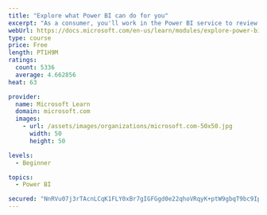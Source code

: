 ```yaml
---
title: "Explore what Power BI can do for you"
excerpt: "As a consumer, you'll work in the Power BI service to review and interact with content that has been shared with you. This module provides the foundational information that you need to work effectively in the Power BI service."
webUrl: https://docs.microsoft.com/en-us/learn/modules/explore-power-bi-service/
type: course
price: Free
length: PT1H9M
ratings:
  count: 5336
  average: 4.662856
heat: 63

provider:
  name: Microsoft Learn
  domain: microsoft.com
  images:
    - url: /assets/images/organizations/microsoft.com-50x50.jpg
      width: 50
      height: 50

levels:
  - Beginner

topics:
  - Power BI

secured: "NnRVu07j3rTAcnLCqK1FLY0xBr7gIGFGgd0e22qhoVRqyK+ptW9gbqT9bc9Ipu3f3A2u8dQlmtiQoatDbM+tGzwH0qER9qeUp3Ssx0GqcaYXBkHDOMQ7dRFJjmxSgPwtI+DUOa+q34X2LlYVv6jMYcClxj1B1Ow7cqTuqpeKA32Hh3DWJ2kc4l1xASmz3TaDbDW9/q0fQsLegxLO4yts/gkCYP5QB3HvGVorSmANilMXa9QPUmdCot4VS8bpwhuxLD8j40FvzFKCW8vhtkgc2n57ZXPBg3KU3Eg1J5GooO5+VVTMWQgtozOtPMGY/ESf+SufLoy2//r39tb5iHGeyws8sF0EEa+8fTaTy9dDWn1wrWiQwNf80UBrd5/ANTDZU1pNG/VWBt5DnVGdc1/Zng==;Kmexf3OQ9b9+mbXvZ5SriQ=="
---
```


